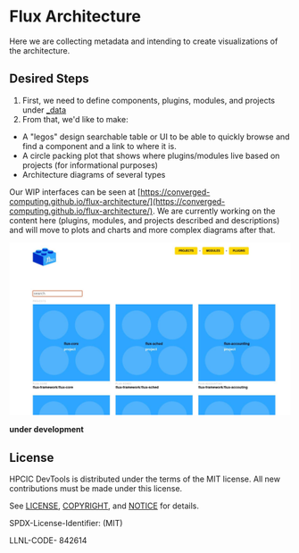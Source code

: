 # Flux Architecture

Here we are collecting metadata and intending to create visualizations of the architecture.

## Desired Steps

1. First, we need to define components, plugins, modules, and projects under [_data](_data)
2. From that, we'd like to make:
 - A "legos" design searchable table or UI to be able to quickly browse and find a component and a link to where it is.
 - A circle packing plot that shows where plugins/modules live based on projects (for informational purposes)
 - Architecture diagrams of several types

Our WIP interfaces can be seen at [https://converged-computing.github.io/flux-architecture/](https://converged-computing.github.io/flux-architecture/).
We are currently working on the content here (plugins, modules, and projects described and descriptions)
and will move to plots and charts and more complex diagrams after that.

![assets/images/screenshot/portal.jpg](assets/images/screenshot/portal.jpg)

**under development**

## License

HPCIC DevTools is distributed under the terms of the MIT license.
All new contributions must be made under this license.

See [LICENSE](https://github.com/converged-computing/cloud-select/blob/main/LICENSE),
[COPYRIGHT](https://github.com/converged-computing/cloud-select/blob/main/COPYRIGHT), and
[NOTICE](https://github.com/converged-computing/cloud-select/blob/main/NOTICE) for details.

SPDX-License-Identifier: (MIT)

LLNL-CODE- 842614
